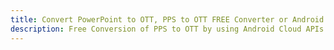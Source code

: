 ---title: Convert PowerPoint to OTT, PPS to OTT FREE Converter or Android SDKdescription: Free Conversion of PPS to OTT by using Android Cloud APIs & SDKs. Also Create, Edit & Render Microsoft Word & OpenOffice documents in the Cloud.---